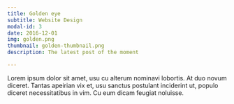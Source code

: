 ```yaml
---
title: Golden eye
subtitle: Website Design
modal-id: 3
date: 2016-12-01
img: golden.png
thumbnail: golden-thumbnail.png
description: The latest post of the moment

---
```


Lorem ipsum dolor sit amet, usu cu alterum nominavi lobortis. At duo novum diceret. Tantas apeirian vix et, usu sanctus postulant inciderint ut, populo diceret necessitatibus in vim. Cu eum dicam feugiat noluisse.